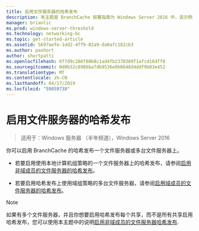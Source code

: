 ```yaml
---
title: 启用文件服务器的哈希发布
description: 本主题是 BranchCache 部署指南为 Windows Server 2016 中，该示例演示了如何部署 BranchCache 在分布式和托管缓存模式下以优化分支机构中的 WAN 带宽使用情况的一部分
manager: brianlic
ms.prod: windows-server-threshold
ms.technology: networking-bc
ms.topic: get-started-article
ms.assetid: 5697aefe-1dd2-4ff9-82a9-da0afc182cb3
ms.author: pashort
author: shortpatti
ms.openlocfilehash: 6f7d9c286f80b8c1ad4fb2370389f1afcd16dff8
ms.sourcegitcommit: 0d0b32c8986ba7db9536e0b8648d4ddf9b03e452
ms.translationtype: MT
ms.contentlocale: zh-CN
ms.lasthandoff: 04/17/2019
ms.locfileid: "59859738"
---
```

# <a name="enable-hash-publication-for-file-servers"></a>启用文件服务器的哈希发布

>适用于：Windows 服务器 （半年频道），Windows Server 2016

你可以启用 BranchCache 的哈希发布一个文件服务器或多台文件服务器上。  
  
-   若要启用使用本地计算机组策略的一个文件服务器上的哈希发布，请参阅[启用非域成员的文件服务器的哈希发布](../../branchcache/deploy/Enable-Hash-Publication-for-Non-Domain-Member-File-Servers.md)。  
  
-   若要启用哈希发布上使用域组策略的多台文件服务器，请参阅[启用域成员的文件服务器的哈希发布](../../branchcache/deploy/Enable-Hash-Publication-for-Domain-Member-File-Servers.md)。  
  
> [!NOTE]  
> 如果有多个文件服务器，并且你想要启用哈希发布每个共享，而不是所有共享启用哈希发布，您可以使用本主题中的说明[启用非域成员的文件服务器哈希发布](Enable-Hash-Publication-for-Non-Domain-Member-File-Servers.md).  
  


